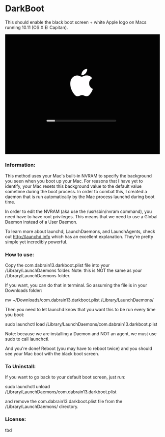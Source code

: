 # DarkBoot

This should enable the black boot screen + white Apple logo on Macs running 10.11 (OS X El Capitan).

![Preview](example.png)

### Information:
This method uses your Mac's built-in NVRAM to specify the background you seen when you
boot up your Mac. For reasons that I have yet to identify, your Mac resets this background
value to the default value sometime during the boot process. In order to combat
this, I created a daemon that is run automatically by the Mac process launchd during boot
time.

In order to edit the NVRAM (aka use the /usr/sbin/nvram command), you need have to have
root privileges. This means that we need to use a Global Daemon instead of a User Daemon.

To learn more about launchd, LaunchDaemons, and LaunchAgents, check out http://launchd.info
which has an excellent explanation. They're pretty simple yet incredibly powerful.

### How to use:

Copy the com.dabrain13.darkboot.plist file into your /Library/LaunchDaemons folder.
Note: this is NOT the same as your <username>/Library/LaunchDaemons folder.

If you want, you can do that in terminal. So assuming the file is in your Downloads folder:

mv ~/Downloads/com.dabrain13.darkboot.plist /Library/LaunchDaemons/

Then you need to let launchd know that you want this to be run every time you boot:

sudo launchctl load /Library/LaunchDaemons/com.dabrain13.darkboot.plist
	
Note: because we are installing a Daemon and NOT an agent, we must use sudo to call launchctl.

And you're done! Reboot (you may have to reboot twice) and you should see your Mac 
boot with the black boot screen.

### To Uninstall:

If you want to go back to your default boot screen, just run:

sudo launchctl unload /Library/LaunchDaemons/com.dabrain13.darkboot.plist

and remove the com.dabrain13.darkboot.plist file from the /Library/LaunchDaemons/ 
directory.
	
### License:
tbd
